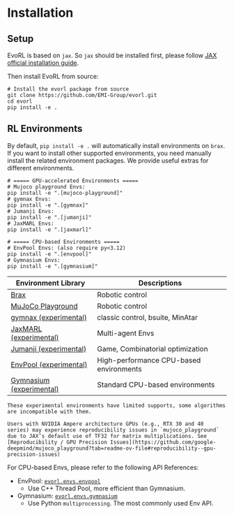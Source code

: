 # Installation



## Setup

EvoRL is based on `jax`. So `jax` should be installed first, please follow [JAX official installation guide](https://jax.readthedocs.io/en/latest/quickstart.html#installation).

Then install EvoRL from source:

```shell
# Install the evorl package from source
git clone https://github.com/EMI-Group/evorl.git
cd evorl
pip install -e .
```

## RL Environments

By default, `pip install -e .` will automatically install environments on `brax`. If you want to install other supported environments, you need manually install the related environment packages. We provide useful extras for different environments.

```shell
# ===== GPU-accelerated Environments =====
# Mujoco playground Envs:
pip install -e ".[mujoco-playground]"
# gymnax Envs:
pip install -e ".[gymnax]"
# Jumanji Envs:
pip install -e ".[jumanji]"
# JaxMARL Envs:
pip install -e ".[jaxmarl]"

# ===== CPU-based Environments =====
# EnvPool Envs: (also require py<3.12)
pip install -e ".[envpool]"
# Gymnasium Envs:
pip install -e ".[gymnasium]"
```

| Environment Library                                                        | Descriptions                            |
| -------------------------------------------------------------------------- | --------------------------------------- |
| [Brax](https://github.com/google/brax)                                     | Robotic control                         |
| [MuJoCo Playground](https://github.com/google-deepmind/mujoco_playground)  | Robotic control                         |
| [gymnax (experimental)](https://github.com/RobertTLange/gymnax)            | classic control, bsuite, MinAtar        |
| [JaxMARL (experimental)](https://github.com/FLAIROx/JaxMARL)               | Multi-agent Envs                        |
| [Jumanji (experimental)](https://github.com/instadeepai/jumanji)           | Game, Combinatorial optimization        |
| [EnvPool (experimental)](https://github.com/sail-sg/envpool)               | High-performance CPU-based environments |
| [Gymnasium (experimental)](https://github.com/Farama-Foundation/Gymnasium) | Standard CPU-based environments         |

```{attention}
These experimental environments have limited supports, some algorithms are incompatible with them.
```

```{attention}
Users with NVIDIA Ampere architecture GPUs (e.g., RTX 30 and 40 series) may experience reproducibility issues in `mujoco_playground` due to JAX’s default use of TF32 for matrix multiplications. See [Reproducibility / GPU Precision Issues](https://github.com/google-deepmind/mujoco_playground?tab=readme-ov-file#reproducibility--gpu-precision-issues)
```

For CPU-based Envs, please refer to the following API References:

- EnvPool: [`evorl.envs.envpool`](#evorl.envs.envpool)
  - Use C++ Thread Pool, more efficient than Gymnasium.
- Gymnasium: [`evorl.envs.gymnasium`](#evorl.envs.gymnasium)
  - Use Python `multiprocessing`. The most commonly used Env API.
